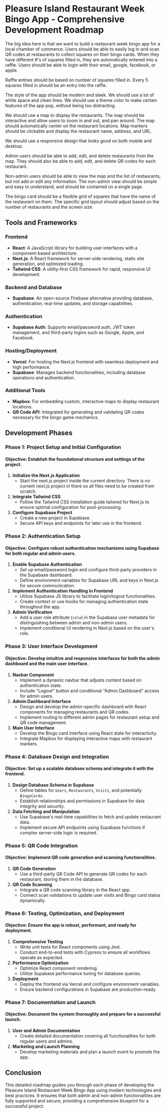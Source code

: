 # Pleasure Island Restaurant Week Bingo App - Comprehensive Development Roadmap
The big idea here is that we want to build a restaurant week bingo app for a local chamber of commerce. Users should be able to easily log in and scan QR codes at restaurants to collect squares on their bingo cards. When they have different #'s of squares filled in, they are automatically entered into a raffle. Users should be able to login with their email, google, facebook, or apple. 

Raffle entries should be based on number of squares filled in. Every 5 squares filled in should be an entry into the raffle. 

The style of the app should be modern and sleek. We should use a lot of white space and clean lines. We should use a theme color to make certain features of the app pop, without being too distracting. 

We should use a map to display the restaurants. The map should be interactive and allow users to zoom in and out, and pan around. The map should automatically center on the restaurant locations. Map markers should be clickable and display the restaurant name, address, and URL. 

We should use a responsive design that looks good on both mobile and desktop.

Admin users should be able to add, edit, and delete restaurants from the map. They should also be able to add, edit, and delete QR codes for each restaurant. 

Non-admin users should be able to view the map and the list of restaurants, but not add or edit any information. The non-admin view should be simple and easy to understand, and should be contained on a single page. 

The bingo card should be a flexible grid of squares that have the name of the restaurant on them. The specific grid layout should adjust based on the number of restaurants and the screen size. 

## Tools and Frameworks

### Frontend
- **React**: A JavaScript library for building user interfaces with a component-based architecture.
- **Next.js**: A React framework for server-side rendering, static site generation, and optimized loading.
- **Tailwind CSS**: A utility-first CSS framework for rapid, responsive UI development.

### Backend and Database
- **Supabase**: An open-source Firebase alternative providing database, authentication, real-time updates, and storage capabilities.

### Authentication
- **Supabase Auth**: Supports email/password auth, JWT token management, and third-party logins such as Google, Apple, and Facebook.

### Hosting/Deployment
- **Vercel**: For hosting the Next.js frontend with seamless deployment and high performance.
- **Supabase**: Manages backend functionalities, including database operations and authentication.

### Additional Tools
- **Mapbox**: For embedding custom, interactive maps to display restaurant locations.
- **QR Code API**: Integrated for generating and validating QR codes necessary for the bingo game mechanics.

## Development Phases

### Phase 1: Project Setup and Initial Configuration
#### Objective: Establish the foundational structure and settings of the project.
1. **Initialize the Next.js Application**
   - Start the next.js project inside the current directory. There is no current next.js project in there so all files need to be created from scratch.
2. **Integrate Tailwind CSS**
   - Follow the Tailwind CSS installation guide tailored for Next.js to ensure optimal configuration for post-processing.
3. **Configure Supabase Project**
   - Create a new project in Supabase.
   - Secure API keys and endpoints for later use in the frontend.

### Phase 2: Authentication Setup
#### Objective: Configure robust authentication mechanisms using Supabase for both regular and admin users.
1. **Enable Supabase Authentication**
   - Set up email/password login and configure third-party providers in the Supabase dashboard.
   - Define environment variables for Supabase URL and keys in Next.js for secure communication.
2. **Implement Authentication Handling in Frontend**
   - Utilize Supabase JS library to facilitate login/logout functionalities.
   - Create context or use hooks for managing authentication state throughout the app.
3. **Admin Verification**
   - Add a user role attribute (`role`) in the Supabase user metadata for distinguishing between admin and non-admin users.
   - Implement conditional UI rendering in Next.js based on the user's role.

### Phase 3: User Interface Development
#### Objective: Develop intuitive and responsive interfaces for both the admin dashboard and the main user interface.
1. **Navbar Component**
   - Implement a dynamic navbar that adjusts content based on authentication state.
   - Include "Logout" button and conditional "Admin Dashboard" access for admin users.
2. **Admin Dashboard Interface**
   - Design and develop the admin-specific dashboard with React components for managing restaurants and QR codes.
   - Implement routing to different admin pages for restaurant setup and QR code management.
3. **Main User Interface**
   - Develop the Bingo card interface using React state for interactivity.
   - Integrate Mapbox for displaying interactive maps with restaurant markers.

### Phase 4: Database Design and Integration
#### Objective: Set up a scalable database schema and integrate it with the frontend.
1. **Design Database Schema in Supabase**
   - Define tables for `Users`, `Restaurants`, `Visits`, and potentially `BingoCards`.
   - Establish relationships and permissions in Supabase for data integrity and security.
2. **Data Fetching and Manipulation**
   - Use Supabase's real-time capabilities to fetch and update restaurant data.
   - Implement secure API endpoints using Supabase functions if complex server-side logic is required.

### Phase 5: QR Code Integration
#### Objective: Implement QR code generation and scanning functionalities.
1. **QR Code Generation**
   - Use a third-party QR Code API to generate QR codes for each restaurant, storing them in the database.
2. **QR Code Scanning**
   - Integrate a QR code scanning library in the React app.
   - Connect scan validations to update user visits and Bingo card status dynamically.

### Phase 6: Testing, Optimization, and Deployment
#### Objective: Ensure the app is robust, performant, and ready for deployment.
1. **Comprehensive Testing**
   - Write unit tests for React components using Jest.
   - Conduct end-to-end tests with Cypress to ensure all workflows operate as expected.
2. **Performance Optimization**
   - Optimize React component rendering.
   - Utilize Supabase performance tuning for database queries.
3. **Deployment**
   - Deploy the frontend via Vercel and configure environment variables.
   - Ensure backend configurations in Supabase are production-ready.

### Phase 7: Documentation and Launch
#### Objective: Document the system thoroughly and prepare for a successful launch.
1. **User and Admin Documentation**
   - Create detailed documentation covering all functionalities for both regular users and admins.
2. **Marketing and Launch Planning**
   - Develop marketing materials and plan a launch event to promote the app.

## Conclusion
This detailed roadmap guides you through each phase of developing the Pleasure Island Restaurant Week Bingo App using modern technologies and best practices. It ensures that both admin and non-admin functionalities are fully supported and secure, providing a comprehensive blueprint for a successful project.